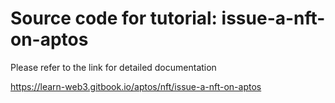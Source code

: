 # Source code for tutorial: issue-a-nft-on-aptos

Please refer to the link for detailed documentation

https://learn-web3.gitbook.io/aptos/nft/issue-a-nft-on-aptos
